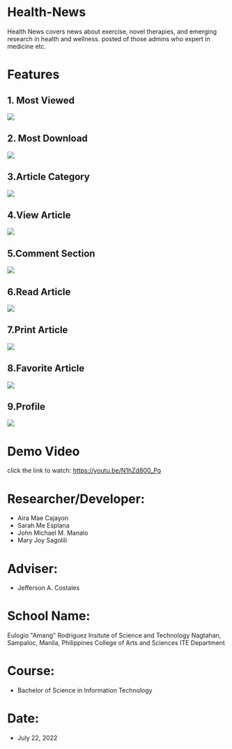 # Health-News
Health News covers news about exercise, novel therapies, and emerging research in health and wellness. posted of those admins who expert in medicine etc.

# Features
## 1. Most Viewed
![](image/1.png)
## 2. Most Download
![](image/2.png)
## 3.Article Category
![](image/3.png)
## 4.View Article
![](image/4.png)
## 5.Comment Section
![](image/5.png)
## 6.Read Article
![](image/6.png)
## 7.Print Article
![](image/7.png)
## 8.Favorite Article
![](image/8.png)
## 9.Profile
![](image/9.png)







# Demo Video
click the link to watch: https://youtu.be/N1hZd800_Po
# Researcher/Developer:
* Aira Mae Cajayon
* Sarah Me Esplana
* John Michael M. Manalo
* Mary Joy Sagolili
# Adviser:
* Jefferson A. Costales
# School Name:
Eulogio "Amang" Rodriguez Insitute of Science and Technology
Nagtahan, Sampaloc, Manila, Philippines
College of Arts and Sciences
ITE Department
# Course:
* Bachelor of Science in Information Technology
# Date:
* July 22, 2022

